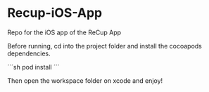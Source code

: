 # Recup-iOS-App

Repo for the iOS app of the ReCup App

Before running, cd into the project folder and install the cocoapods dependencies.

´´´sh
pod install
´´´

Then open the workspace folder on xcode and enjoy!
